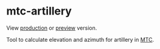 # mtc-artillery

View [production](https://artillery.robertsspaceindustri.es/) or [preview](https://dev.artillery.robertsspaceindustri.es/) version.

Tool to calculate elevation and azimuth for artillery in [MTC](https://www.roblox.com/games/9520328730/WW2-UPDATE-Multicrew-Tank-Combat-4).
